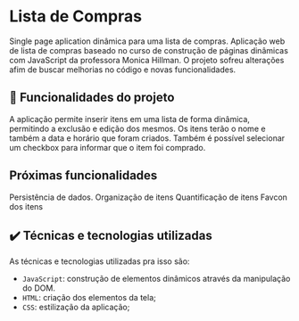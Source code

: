 # Lista de Compras

Single page aplication dinâmica para uma lista de compras.
Aplicação web de lista de compras baseado no curso de construção de páginas dinâmicas com JavaScript da professora Monica Hillman.
O projeto sofreu alterações afim de buscar melhorias no código e novas funcionalidades.

## 🔨 Funcionalidades do projeto

A aplicação permite inserir itens em uma lista de forma dinâmica, permitindo a exclusão e edição dos mesmos.
Os itens terão o nome e também a data e horário que foram criados.
Também é possível selecionar um checkbox para informar que o item foi comprado.

## Próximas funcionalidades

Persistência de dados.
Organização de itens
Quantificação de itens
Favcon dos itens

## ✔️ Técnicas e tecnologias utilizadas

As técnicas e tecnologias utilizadas pra isso são:

- `JavaScript`: construção de elementos dinâmicos através da manipulação do DOM.
- `HTML`: criação dos elementos da tela;
- `CSS`: estilização da aplicação;
